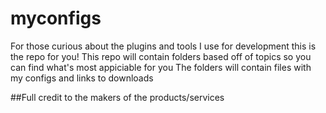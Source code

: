 # myconfigs
For those curious about the plugins and tools I use for development this is the repo for you!
This repo will contain folders based off of topics so you can find what's most appiciable for you
The folders will contain files with my configs and links to downloads



##Full credit to the makers of the products/services


